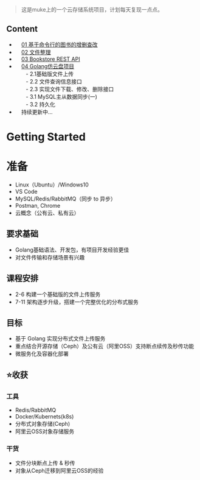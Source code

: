 > 这是muke上的一个云存储系统项目，计划每天复现一点点。

## Content
- &nbsp;&nbsp;&nbsp;&nbsp;[01 基于命令行的图书的增删查改](https://www.cnblogs.com/cenjw/p/gobeginner-proj-bookstore-cli.html")
-  &nbsp;&nbsp;&nbsp;&nbsp;[02 文件整理](https://www.cnblogs.com/cenjw/p/gobeginner-proj-organize-folder.html)
- &nbsp;&nbsp;&nbsp;&nbsp;[03 Bookstore REST API](https://www.cnblogs.com/cenjw/p/bookstore-rest-api.html)
- &nbsp;&nbsp;&nbsp;&nbsp;[04 Golang仿云盘项目](https://www.cnblogs.com/cenjw/p/go-filestore-disk-system.html)  
&nbsp;&nbsp;&nbsp;&nbsp;&nbsp;&nbsp;	- 2.1基础版文件上传  
&nbsp;&nbsp;&nbsp;&nbsp;&nbsp;&nbsp;	- 2.2 文件查询信息接口  
&nbsp;&nbsp;&nbsp;&nbsp;&nbsp;&nbsp;	- 2.3 实现文件下载、修改、删除接口  
&nbsp;&nbsp;&nbsp;&nbsp;&nbsp;&nbsp; - 3.1 MySQL主从数据同步(一)  
&nbsp;&nbsp;&nbsp;&nbsp;&nbsp;&nbsp; - 3.2 持久化
- &nbsp;&nbsp;&nbsp;&nbsp;持续更新中...  

# Getting Started

# 准备

- Linux（Ubuntu）/Windows10
- VS Code
- MySQL/Redis/RabbitMQ（同步 to 异步）
- Postman, Chrome
- 云概念（公有云、私有云）

## 要求基础

- Golang基础语法、开发包，有项目开发经验更佳
- 对文件传输和存储场景有兴趣

## 课程安排

- 2-6 构建一个基础版的文件上传服务
- 7-11 架构逐步升级，搭建一个完整优化的分布式服务

## 目标

- 基于 Golang 实现分布式文件上传服务
- 重点结合开源存储（Ceph）及公有云（阿里OSS）支持断点续传及秒传功能
- 微服务化及容器化部署

## ⭐收获

### 工具

- Redis/RabbitMQ
- Docker/Kubernets(k8s)
- 分布式对象存储(Ceph)
- 阿里云OSS对象存储服务

### 干货

- 文件分块断点上传 & 秒传
- 对象从Ceph迁移到阿里云OSS的经验
